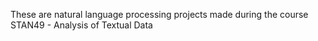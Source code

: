 These are natural language processing projects made during the course STAN49 - Analysis of Textual Data
